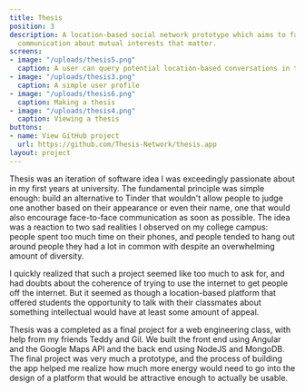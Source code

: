 ```yaml
---
title: Thesis
position: 3
description: A location-based social network prototype which aims to facilitate face-to-face
  communication about mutual interests that matter.
screens:
- image: "/uploads/thesis5.png"
  caption: A user can query potential location-based conversations in their area
- image: "/uploads/thesis3.png"
  caption: A simple user profile
- image: "/uploads/thesis6.png"
  caption: Making a thesis
- image: "/uploads/thesis4.png"
  caption: Viewing a thesis
buttons:
- name: View GitHub project
  url: https://github.com/Thesis-Network/thesis.app
layout: project
---
```


Thesis was an iteration of software idea I was exceedingly passionate about in my first years at university. The fundamental principle was simple enough: build an alternative to Tinder that wouldn't allow people to judge one another based on their appearance or even their name, one that would also encourage face-to-face communication as soon as possible. The idea was a reaction to two sad realities I observed on my college campus: people spent too much time on their phones, and people tended to hang out around people they had a lot in common with despite an overwhelming amount of diversity.

I quickly realized that such a project seemed like too much to ask for, and had doubts about the coherence of trying to use the internet to get people off the internet. But it seemed as though a location-based platform that offered students the opportunity to talk with their classmates about something intellectual would have at least some amount of appeal. 

Thesis was a completed as a final project for a web engineering class, with help from my friends Teddy and Gil. We built the front end using Angular and the Google Maps API and the back end using NodeJS and MongoDB. The final project was very much a prototype, and the process of building the app helped me realize how much more energy would need to go into the design of a platform that would be attractive enough to actually be usable. 